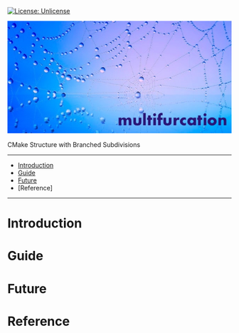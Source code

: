 [![License: Unlicense](https://img.shields.io/badge/license-Unlicense-blue.svg)](http://unlicense.org/)

![multifurcation_banner](assets/multifurcation_banner.jpg)

CMake Structure with Branched Subdivisions

---

- [Introduction](#introduction)
- [Guide](#guide)
- [Future](#future)
- [Reference]

---

# Introduction

# Guide

# Future

# Reference